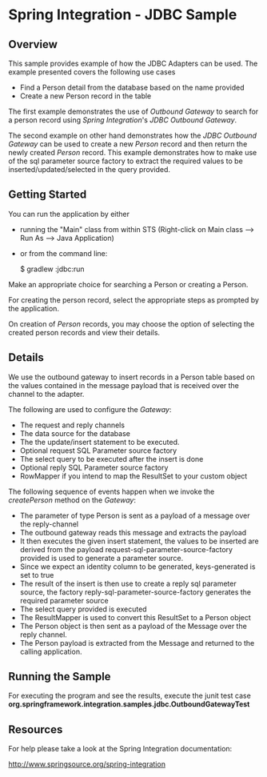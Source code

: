 Spring Integration - JDBC Sample
================================

## Overview

This sample provides example of how the JDBC Adapters can be used.
The example presented covers the following use cases

* Find a Person detail from the database based on the name provided
* Create a new Person record in the table

The first example demonstrates the use of *Outbound Gateway* to search for a person record using *Spring Integration*'s *JDBC Outbound Gateway*.

The second example on other hand demonstrates how the *JDBC Outbound Gateway* can be used to create a new *Person* record and then return the newly created *Person* record. This example  demonstrates how to make use of the sql parameter source factory to extract the required values to be inserted/updated/selected in the query provided.

## Getting Started

You can run the application by either

* running the "Main" class from within STS (Right-click on Main class --> Run As --> Java Application)
* or from the command line:
    
    $ gradlew :jdbc:run
    
Make an appropriate choice for searching a Person or creating a Person.

For creating the person record, select the appropriate steps as prompted by the application.

On creation of *Person* records, you may choose the option of selecting the created person records and view their details.

## Details

We use the outbound gateway to insert records in a Person table based on the values contained
in the message payload that is received over the channel to the adapter.

The following are used to configure the *Gateway*:

* The request and reply channels
* The data source for the database
* The the update/insert statement to be executed.
* Optional request SQL Parameter source factory
* The select query to be executed after the insert is done
* Optional reply SQL Parameter source factory
* RowMapper if you intend to map the ResultSet to your custom object

The following sequence of events happen when we invoke the *createPerson* method on the *Gateway*:

* The parameter of type Person is sent as a payload of a message over the reply-channel
* The outbound gateway reads this message and extracts the payload
* It then executes the given insert statement, the values to be inserted are derived from the payload 
	request-sql-parameter-source-factory provided is used to generate a parameter source.
* Since we expect an identity column to be generated, keys-generated is set to true
* The result of the insert is then use to create a reply sql parameter source, 
	the factory reply-sql-parameter-source-factory generates the required parameter source
* The select query provided is executed
* The ResultMapper is used to convert this ResultSet to a Person object
* The Person object is then sent as a payload of the Message over the reply channel.
* The Person payload is extracted from the Message and returned to the calling application.

## Running the Sample

For executing the program and see the results, execute the junit test case
**org.springframework.integration.samples.jdbc.OutboundGatewayTest**

## Resources

For help please take a look at the Spring Integration documentation:

http://www.springsource.org/spring-integration

